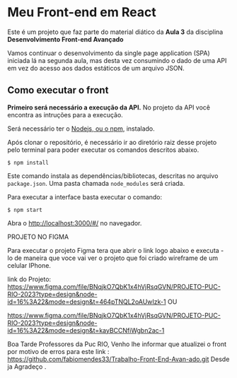 # Meu Front-end em React

Este é um projeto que faz parte do material diático da **Aula 3** da disciplina **Desenvolvimento Front-end Avançado** 

Vamos continuar o desenvolvimento da single page application (SPA) iniciada lá na segunda aula, mas desta vez consumindo o dado de uma API em vez do acesso aos dados estáticos de um arquivo JSON.


## Como executar o front

**Primeiro será necessário a execução da API.** No projeto da API você encontra as intruções para a execução.

Será necessário ter o [Nodejs, ou o npm,](https://nodejs.org/en/download/) instalado. 

Após clonar o repositório, é necessário ir ao diretório raiz desse projeto pelo terminal para poder executar os comandos descritos abaixo.

```
$ npm install
```

Este comando instala as dependências/bibliotecas, descritas no arquivo `package.json`. Uma pasta chamada `node_modules` será criada.

Para executar a interface basta executar o comando: 

```
$ npm start
```

Abra o [http://localhost:3000/#/](http://localhost:3000/#/) no navegador.

PROJETO NO FIGMA

Para executar o projeto Figma tera que abrir o link logo abaixo e executa - lo de maneira que voce vai ver o projeto que foi criado wireframe de um celular IPhone.

link do Projeto: https://www.figma.com/file/BNqjkO7QbK1x4hVjRsqGVN/PROJETO-PUC-RIO-2023?type=design&node-id=16%3A22&mode=design&t=464pTNQL2oAUwIzk-1 OU 

https://www.figma.com/file/BNqjkO7QbK1x4hVjRsqGVN/PROJETO-PUC-RIO-2023?type=design&node-id=16%3A22&mode=design&t=kayBCCNfiWgbn2ac-1

Boa Tarde Professores da Puc RIO, Venho lhe informar que atualizei o front por motivo de erros para este link : https://github.com/fabiomendes33/Trabalho-Front-End-Avan-ado.git 
Desde ja Agradeço .
